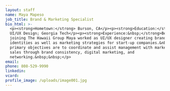 ```yaml
---
layout: staff
name: Maya Mapeso
job_title: Brand & Marketing Specialist
bio_html: >-
  <p><strong>Hometown:</strong> Burson, CA</p><p><strong>Education:</strong>
  UI/UX Design; Georgia Tech</p><p><strong>Experience:&nbsp;</strong>Before
  joining The Hawaii Group Maya worked as UI/UX designer creating brand
  identities as well as marketing strategies for start-up companies.&nbsp; Her
  primary objectives are to coordinate and assist management with marketing and
  sales through brand consistency, digital marketing, and
  networking.&nbsp;&nbsp;</p>
email:
phone: 808-529-9990
linkedin:
vcard:
profile_image: /uploads/image001.jpg
---
```


